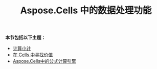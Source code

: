 ﻿---
title: Aspose.Cells 中的数据处理功能
type: docs
weight: 10
url: /zh/net/data-handling-features-in-aspose-cells/
---
**本节包括以下主题：** 
- [计算小计](/cells/zh/net/calculate-sub-totals/)
- [在 Cells 中寻找价值](/cells/zh/net/find-value-in-cells/)
- [Aspose.Cells中的公式计算引擎](/cells/zh/net/formula-calculation-engine-in-aspose-cells/)
